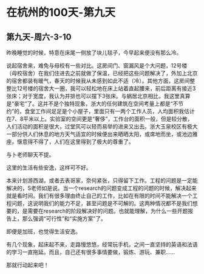 # 在杭州的100天-第九天
## 第九天-周六-3-10
昨晚睡觉的时候，特意在床尾一侧放了块儿毯子，今早起来便没有那么冷。

说起宿舍来，难免与母校有一些对比。这房间门、窗漏风是个大问题，12号楼（母校宿舍）在我们住进去之前就做了保温，已经把这些问题解决了，外加上北京的宿舍都装有暖气，春天的时候我从未感到如此不适（冷）。其他方面，这房间整整比12号楼的宿舍大一圈，我可以轻松地在床上站着直起腰来，前后距离有接近3张床；对于宽度，我认为并排也可以摆下3张床。与蜗居北京相比，我这里真算是“豪宅”了。这并不是个独特现象，浙大的任何建筑在空间考量上都是“不节约”的，食堂工作间足足是个小屋子，里面只有一两个工作人员，人均面积我估计在7、8平米以上。实验室的空间更是“奢侈”，工作台的面积一般，但是较分散，人们活动的面积是很大，过堂风可以轻而易举的进来又出去。浙大玉泉校区有极大一部分供人们休息的地方天气适宜的时候便出来晒晒太阳，或席地而坐，或池边雅座，惬意得不得了，人们在这里得到了极大的尊重了。

与卜老师聊天不提。

这里的生活有些安逸，这样可不好。

本来计划游西湖，或者去表哥家，奈何紧张，只得留下工作。工程的问题是一定能解决的，S老师如是说。当一个research的问题变成工程的问题的时候，解决起来就是看时间。我们有很多理由终止自己的工作，比如在有限的时间不能解决一个工程问题，这说明我们的能力不足，甚至问题是不可解的。这两种情况都不是我们想要的，是需要在research的阶段解决好的问题。也就能理解，为什么一些开题报告上，那么强调“可行性”和“实施方案”了。

即便是加班，也觉得生活安逸。

有几个现象，起床起不来，走路慢悠悠，经常玩手机，之间一直坚持的英语和法语的学习一直拖延。而且，自己还有很多事情要做，锻炼、游玩、兼职……

那就行动起来吧！